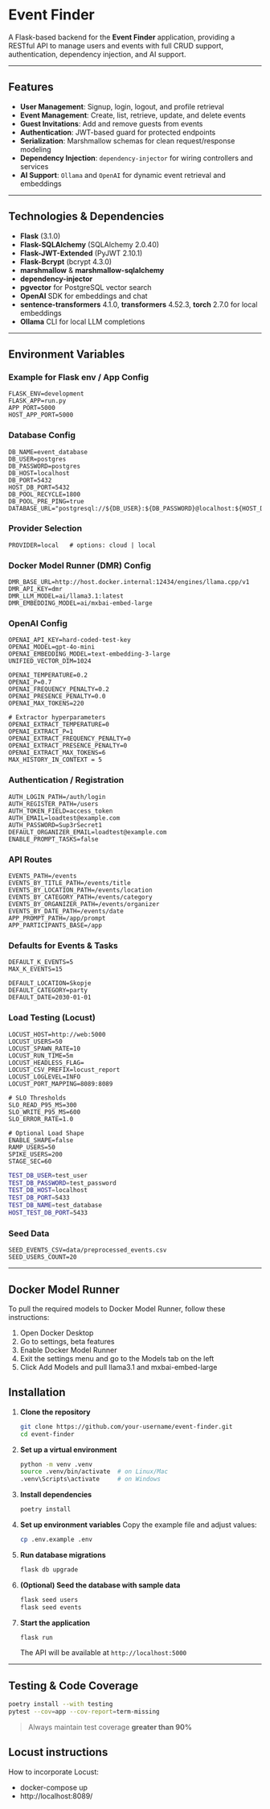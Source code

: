 # Event Finder

A Flask-based backend for the **Event Finder** application, providing a RESTful API to manage users and events with full CRUD support, authentication, dependency injection, and AI support.

---

## Features

* **User Management**: Signup, login, logout, and profile retrieval
* **Event Management**: Create, list, retrieve, update, and delete events
* **Guest Invitations**: Add and remove guests from events
* **Authentication**: JWT-based guard for protected endpoints
* **Serialization**: Marshmallow schemas for clean request/response modeling
* **Dependency Injection**: `dependency-injector` for wiring controllers and services
* **AI Support**: `Ollama` and `OpenAI` for dynamic event retrieval and embeddings

---

## Technologies & Dependencies

* **Flask** (3.1.0)
* **Flask-SQLAlchemy** (SQLAlchemy 2.0.40)
* **Flask-JWT-Extended** (PyJWT 2.10.1)
* **Flask-Bcrypt** (bcrypt 4.3.0)
* **marshmallow** & **marshmallow-sqlalchemy**
* **dependency-injector**
* **pgvector** for PostgreSQL vector search
* **OpenAI** SDK for embeddings and chat
* **sentence-transformers** 4.1.0, **transformers** 4.52.3, **torch** 2.7.0 for local embeddings
* **Ollama** CLI for local LLM completions

---

## Environment Variables

### Example for Flask env / App Config

```dotenv
FLASK_ENV=development
FLASK_APP=run.py
APP_PORT=5000
HOST_APP_PORT=5000
```

### Database Config

```dotenv
DB_NAME=event_database
DB_USER=postgres
DB_PASSWORD=postgres
DB_HOST=localhost
DB_PORT=5432
HOST_DB_PORT=5432
DB_POOL_RECYCLE=1800
DB_POOL_PRE_PING=true
DATABASE_URL="postgresql://${DB_USER}:${DB_PASSWORD}@localhost:${HOST_DB_PORT}/${DB_NAME}"
```

### Provider Selection

```dotenv
PROVIDER=local   # options: cloud | local
```

### Docker Model Runner (DMR) Config

```dotenv
DMR_BASE_URL=http://host.docker.internal:12434/engines/llama.cpp/v1
DMR_API_KEY=dmr
DMR_LLM_MODEL=ai/llama3.1:latest
DMR_EMBEDDING_MODEL=ai/mxbai-embed-large
```

### OpenAI Config

```dotenv
OPENAI_API_KEY=hard-coded-test-key
OPENAI_MODEL=gpt-4o-mini
OPENAI_EMBEDDING_MODEL=text-embedding-3-large
UNIFIED_VECTOR_DIM=1024

OPENAI_TEMPERATURE=0.2
OPENAI_P=0.7
OPENAI_FREQUENCY_PENALTY=0.2
OPENAI_PRESENCE_PENALTY=0.0
OPENAI_MAX_TOKENS=220

# Extractor hyperparameters
OPENAI_EXTRACT_TEMPERATURE=0
OPENAI_EXTRACT_P=1
OPENAI_EXTRACT_FREQUENCY_PENALTY=0
OPENAI_EXTRACT_PRESENCE_PENALTY=0
OPENAI_EXTRACT_MAX_TOKENS=6
MAX_HISTORY_IN_CONTEXT = 5
```

### Authentication / Registration

```dotenv
AUTH_LOGIN_PATH=/auth/login
AUTH_REGISTER_PATH=/users
AUTH_TOKEN_FIELD=access_token
AUTH_EMAIL=loadtest@example.com
AUTH_PASSWORD=Sup3rSecret1
DEFAULT_ORGANIZER_EMAIL=loadtest@example.com
ENABLE_PROMPT_TASKS=false
```

### API Routes

```dotenv
EVENTS_PATH=/events
EVENTS_BY_TITLE_PATH=/events/title
EVENTS_BY_LOCATION_PATH=/events/location
EVENTS_BY_CATEGORY_PATH=/events/category
EVENTS_BY_ORGANIZER_PATH=/events/organizer
EVENTS_BY_DATE_PATH=/events/date
APP_PROMPT_PATH=/app/prompt
APP_PARTICIPANTS_BASE=/app
```

### Defaults for Events & Tasks

```dotenv
DEFAULT_K_EVENTS=5
MAX_K_EVENTS=15

DEFAULT_LOCATION=Skopje
DEFAULT_CATEGORY=party
DEFAULT_DATE=2030-01-01
```

### Load Testing (Locust)

```dotenv
LOCUST_HOST=http://web:5000
LOCUST_USERS=50
LOCUST_SPAWN_RATE=10
LOCUST_RUN_TIME=5m
LOCUST_HEADLESS_FLAG=
LOCUST_CSV_PREFIX=locust_report
LOCUST_LOGLEVEL=INFO
LOCUST_PORT_MAPPING=8089:8089

# SLO Thresholds
SLO_READ_P95_MS=300
SLO_WRITE_P95_MS=600
SLO_ERROR_RATE=1.0

# Optional Load Shape
ENABLE_SHAPE=false
RAMP_USERS=50
SPIKE_USERS=200
STAGE_SEC=60
```
```bash
TEST_DB_USER=test_user
TEST_DB_PASSWORD=test_password
TEST_DB_HOST=localhost
TEST_DB_PORT=5433
TEST_DB_NAME=test_database
HOST_TEST_DB_PORT=5433
```


### Seed Data

```dotenv
SEED_EVENTS_CSV=data/preprocessed_events.csv
SEED_USERS_COUNT=20
```

---

## Docker Model Runner

To pull the required models to Docker Model Runner, follow these instructions:
1. Open Docker Desktop
2. Go to settings, beta features
3. Enable Docker Model Runner
4. Exit the settings menu and go to the Models tab on the left
5. Click Add Models and pull llama3.1 and mxbai-embed-large

## Installation

1. **Clone the repository**

   ```bash
   git clone https://github.com/your-username/event-finder.git
   cd event-finder
   ```

2. **Set up a virtual environment**

   ```bash
   python -m venv .venv
   source .venv/bin/activate  # on Linux/Mac
   .venv\Scripts\activate     # on Windows
   ```

3. **Install dependencies**

   ```bash
   poetry install
   ```

4. **Set up environment variables**
   Copy the example file and adjust values:

   ```bash
   cp .env.example .env
   ```

5. **Run database migrations**

   ```bash
   flask db upgrade
   ```

6. **(Optional) Seed the database with sample data**

   ```bash
   flask seed users
   flask seed events
   ```

7. **Start the application**

   ```bash
   flask run
   ```

   The API will be available at `http://localhost:5000`

---

## Testing & Code Coverage

```bash
poetry install --with testing
pytest --cov=app --cov-report=term-missing
```
> Always maintain test coverage **greater than 90%**

## Locust instructions
How to incorporate Locust:
 - docker-compose up 
 - http://localhost:8089/

